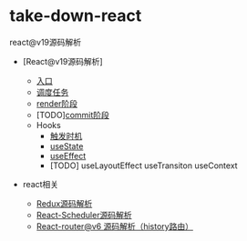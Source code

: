 # take-down-react
react@v19源码解析
- [React@v19源码解析]
    - [入口](https://github.com/MyPrototypeWhat/take-down-react/issues/1)
    - [调度任务](https://github.com/MyPrototypeWhat/take-down-react/issues/2)
    - [render阶段](https://github.com/MyPrototypeWhat/take-down-react/issues/3)
    - [TODO][commit阶段]()
    - Hooks
      - [触发时机](https://github.com/MyPrototypeWhat/take-down-react/issues/6)    
      - [useState](https://github.com/MyPrototypeWhat/take-down-react/issues/4)
      - [useEffect](https://github.com/MyPrototypeWhat/take-down-react/issues/5)
      - [TODO] useLayoutEffect useTransiton useContext
 
- react相关
  - [Redux源码解析](https://github.com/MyPrototypeWhat/take-down/issues/6)  
  - [React-Scheduler源码解析](https://github.com/MyPrototypeWhat/take-down/issues/23)
  - [React-router@v6 源码解析（history路由）](https://github.com/MyPrototypeWhat/take-down/issues/26)
